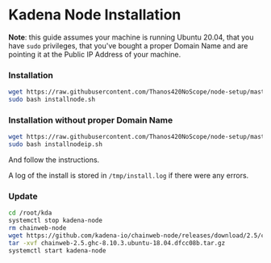 # Kadena Node Installation

**Note**: this guide assumes your machine is running Ubuntu 20.04, that you have
`sudo` privileges, that you've bought a proper Domain Name and are pointing it
at the Public IP Address of your machine.

### Installation 

```bash
wget https://raw.githubusercontent.com/Thanos420NoScope/node-setup/master/installnode.sh
sudo bash installnode.sh
```
### Installation without proper Domain Name

```bash
wget https://raw.githubusercontent.com/Thanos420NoScope/node-setup/master/installnodeip.sh
sudo bash installnodeip.sh
```

And follow the instructions.

A log of the install is stored in `/tmp/install.log` if there were any errors.

### Update

```bash
cd /root/kda
systemctl stop kadena-node
rm chainweb-node
wget https://github.com/kadena-io/chainweb-node/releases/download/2.5/chainweb-2.5.ghc-8.10.3.ubuntu-18.04.dfcc08b.tar.gz
tar -xvf chainweb-2.5.ghc-8.10.3.ubuntu-18.04.dfcc08b.tar.gz
systemctl start kadena-node
```
